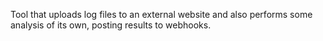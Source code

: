 Tool that uploads log files to an external website and also performs some analysis of its own, posting results to webhooks.
